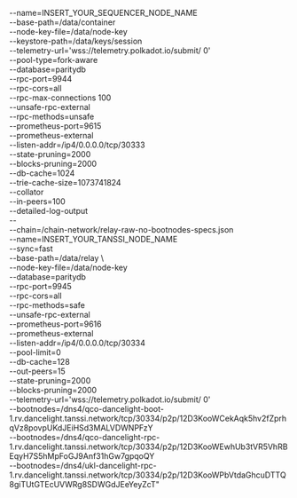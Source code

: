 --name=INSERT_YOUR_SEQUENCER_NODE_NAME \
--base-path=/data/container \
--node-key-file=/data/node-key \
--keystore-path=/data/keys/session \
--telemetry-url='wss://telemetry.polkadot.io/submit/ 0' \
--pool-type=fork-aware \
--database=paritydb \
--rpc-port=9944 \
--rpc-cors=all \
--rpc-max-connections 100 \
--unsafe-rpc-external \
--rpc-methods=unsafe \
--prometheus-port=9615 \
--prometheus-external \
--listen-addr=/ip4/0.0.0.0/tcp/30333 \
--state-pruning=2000 \
--blocks-pruning=2000 \
--db-cache=1024 \
--trie-cache-size=1073741824 \
--collator \
--in-peers=100 \
--detailed-log-output \
-- \
--chain=/chain-network/relay-raw-no-bootnodes-specs.json \
--name=INSERT_YOUR_TANSSI_NODE_NAME \
--sync=fast \
--base-path=/data/relay \      
--node-key-file=/data/node-key \
--database=paritydb \
--rpc-port=9945 \
--rpc-cors=all \
--rpc-methods=safe \
--unsafe-rpc-external \
--prometheus-port=9616 \
--prometheus-external \
--listen-addr=/ip4/0.0.0.0/tcp/30334 \
--pool-limit=0 \
--db-cache=128 \
--out-peers=15 \
--state-pruning=2000 \
--blocks-pruning=2000 \
--telemetry-url='wss://telemetry.polkadot.io/submit/ 0' \
--bootnodes=/dns4/qco-dancelight-boot-1.rv.dancelight.tanssi.network/tcp/30334/p2p/12D3KooWCekAqk5hv2fZprhqVz8povpUKdJEiHSd3MALVDWNPFzY \
--bootnodes=/dns4/qco-dancelight-rpc-1.rv.dancelight.tanssi.network/tcp/30334/p2p/12D3KooWEwhUb3tVR5VhRBEqyH7S5hMpFoGJ9Anf31hGw7gpqoQY \
--bootnodes=/dns4/ukl-dancelight-rpc-1.rv.dancelight.tanssi.network/tcp/30334/p2p/12D3KooWPbVtdaGhcuDTTQ8giTUtGTEcUVWRg8SDWGdJEeYeyZcT"